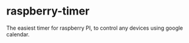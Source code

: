 # raspberry-timer
The easiest timer for raspberry PI, to control any devices using google calendar.
